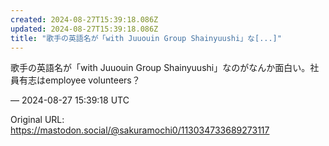 ```yaml
---
created: 2024-08-27T15:39:18.086Z
updated: 2024-08-27T15:39:18.086Z
title: "歌手の英語名が「with Juuouin Group Shainyuushi」な[...]"
---
```


<p>歌手の英語名が「with Juuouin Group Shainyuushi」なのがなんか面白い。社員有志はemployee volunteers？</p>

&mdash; 2024-08-27 15:39:18 UTC

Original URL: https://mastodon.social/@sakuramochi0/113034733689273117
